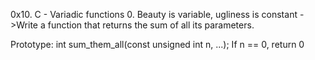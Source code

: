0x10. C - Variadic functions
0. Beauty is variable, ugliness is constant ->Write a function that returns the sum of all its parameters.

Prototype: int sum_them_all(const unsigned int n, ...);
If n == 0, return 0
